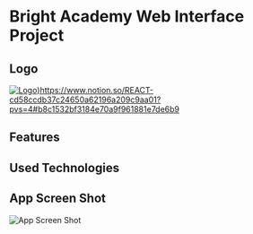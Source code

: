 
# Bright Academy Web Interface Project




## Logo
[![Logo](https://prod-files-secure.s3.us-west-2.amazonaws.com/fa2532f9-7a0c-46c4-b64f-460248697917/1dca1a5e-4317-4dda-9869-5010894ad340/Untitled.png))](https://www.notion.so/REACT-cd58ccdb37c24650a62196a209c9aa01?pvs=4#b8c1532bf3184e70a9f961881e7de6b9)https://www.notion.so/REACT-cd58ccdb37c24650a62196a209c9aa01?pvs=4#b8c1532bf3184e70a9f961881e7de6b9

   
  
## Features



  
## Used Technologies


  
## App Screen Shot

![App Screen Shot]()
